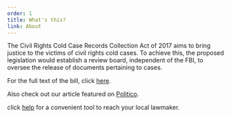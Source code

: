 ```yaml
---
order: 1
title: What's this?
link: About
---
```


The Civil Rights Cold Case Records Collection Act of 2017 aims to bring justice to the victims of civil rights cold cases. To achieve this, the proposed legislation would establish a review board, independent of the FBI, to oversee the release of documents pertaining to cases.

For the full text of the bill, click [here](/images/HR1272.pdf).

Also check out our article featured on <span id="politicoLink">[Politico](http://www.politico.com/agenda/story/2016/05/how-to-get-justice-for-civil-rights-cold-cases-000118)</span>.


click <span id="politicoLink">[help](#help)</span> for a convenient tool to reach your local lawmaker.
